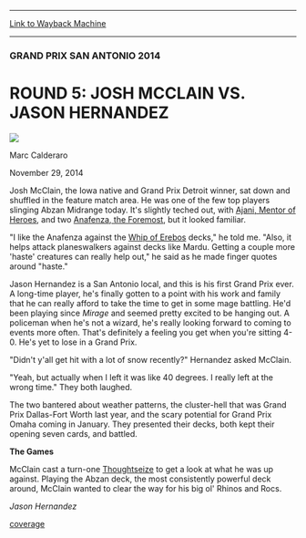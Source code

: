 
---
[Link to Wayback Machine](https://web.archive.org/web/20141203013855/http://magic.wizards.com/en/events/coverage/gpsna14/r5fm)

[_metadata_:generator]:- "Drupal 7 (http://drupal.org)"
[_metadata_:node]:- "316821"
[_metadata_:publish_date]:- "2014-11-29"
[_metadata_:source]:- "div-main"
[_metadata_:title]:- "ROUND 5: JOSH MCCLAIN VS. JASON HERNANDEZ"
[_metadata_:wayback_capture_timestamp]:- "2014-12-03 01:38:55"
[_metadata_:wayback_raw_url]:- "https://web.archive.org/web/20141203013855id_/http://magic.wizards.com/en/events/coverage/gpsna14/r5fm"
[_metadata_:wayback_url]:- "http://magic.wizards.com/en/events/coverage/gpsna14/r5fm"
---





### GRAND PRIX SAN ANTONIO 2014


ROUND 5: JOSH MCCLAIN VS. JASON HERNANDEZ
=========================================



![](https://media.magic.wizards.com/styles/auth_small/public/images/person/calderaro.jpg)

Marc Calderaro




November 29, 2014
 











 Josh McClain, the Iowa native and Grand Prix Detroit winner, sat down and shuffled in the feature match area. He was one of the few top players slinging Abzan Midrange today. It's slightly teched out, with [Ajani, Mentor of Heroes](http://gatherer.wizards.com/Pages/Card/Details.aspx?name=Ajani%2C+Mentor+of+Heroes), and two [Anafenza, the Foremost](http://gatherer.wizards.com/Pages/Card/Details.aspx?name=Anafenza%2C+the+Foremost), but it looked familiar.




 "I like the Anafenza against the [Whip of Erebos](http://gatherer.wizards.com/Pages/Card/Details.aspx?name=Whip+of+Erebos) decks," he told me. "Also, it helps attack planeswalkers against decks like Mardu. Getting a couple more 'haste' creatures can really help out," he said as he made finger quotes around "haste."




 Jason Hernandez is a San Antonio local, and this is his first Grand Prix ever. A long-time player, he's finally gotten to a point with his work and family that he can really afford to take the time to get in some mage battling. He'd been playing since *Mirage* and seemed pretty excited to be hanging out. A policeman when he's not a wizard, he's really looking forward to coming to events more often. That's definitely a feeling you get when you're sitting 4-0. He's yet to lose in a Grand Prix.



"Didn't y'all get hit with a lot of snow recently?" Hernandez asked McClain.


"Yeah, but actually when I left it was like 40 degrees. I really left at the wrong time." They both laughed.



 The two bantered about weather patterns, the cluster-hell that was Grand Prix Dallas-Fort Worth last year, and the scary potential for Grand Prix Omaha coming in January. They presented their decks, both kept their opening seven cards, and battled.




**The Games**




 McClain cast a turn-one [Thoughtseize](http://gatherer.wizards.com/Pages/Card/Details.aspx?name=Thoughtseize) to get a look at what he was up against. Playing the Abzan deck, the most consistently powerful deck around, McClain wanted to clear the way for his big ol' Rhinos and Rocs.






*Jason Hernandez*

  
[coverage](/en/tags/coverage)





 
 




  








